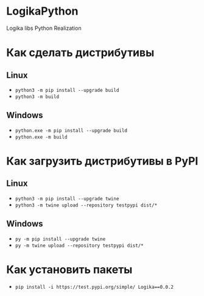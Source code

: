 # LogikaPython
Logika libs Python Realization

# Как сделать дистрибутивы
## Linux
+ ```python3 -m pip install --upgrade build```
+ ```python3 -m build```

## Windows
+ ```python.exe -m pip install --upgrade build```
+ ```python.exe -m build```

# Как загрузить дистрибутивы в PyPI
## Linux
+ ```python3 -m pip install --upgrade twine```
+ ```python3 -m twine upload --repository testpypi dist/*```

## Windows
+ ```py -m pip install --upgrade twine```
+ ```py -m twine upload --repository testpypi dist/*```

# Как установить пакеты
+ ```pip install -i https://test.pypi.org/simple/ Logika==0.0.2```
